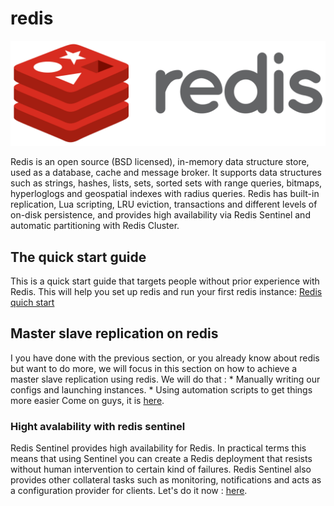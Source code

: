 # redis
<p align="center">
	<a href="https://redis.io/" target="_blank">
	    <img src="Redis_Logo.svg.png">
	</a>
</p>
Redis is an open source (BSD licensed), in-memory data structure store, used as a database, cache and message broker. It supports data structures such as strings, hashes, lists, sets, sorted sets with range queries, bitmaps, hyperloglogs and geospatial indexes with radius queries. Redis has built-in replication, Lua scripting, LRU eviction, transactions and different levels of on-disk persistence, and provides high availability via Redis Sentinel and automatic partitioning with Redis Cluster. 

## The quick start guide
This is a quick start guide that targets people without prior experience with Redis. This will help you set up redis and run your first redis instance: [Redis quich start](quick_start)

## Master slave replication on redis 
I you have done with the previous section, or you already know about redis but want to do more, we will focus in this section on how to achieve a master slave replication using redis.
We will do that :
    * Manually writing our configs and launching instances.
    * Using automation scripts to get things more easier
Come on guys, it is  [here](master_slave_replication).

### Hight avalability with redis sentinel
Redis Sentinel provides high availability for Redis. In practical terms this means that using Sentinel you can create a Redis deployment that resists without human intervention to certain kind of failures.
Redis Sentinel also provides other collateral tasks such as monitoring, notifications and acts as a configuration provider for clients.
Let's do it now : [here](redis_sentinel).